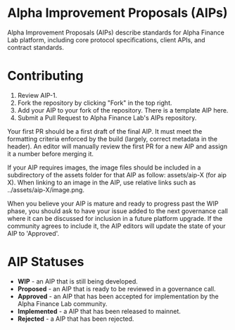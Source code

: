 # Alpha Improvement Proposals (AIPs)
Alpha Improvement Proposals (AIPs) describe standards for Alpha Finance Lab platform, including core protocol specifications, client APIs, and contract standards.

# Contributing
1. Review AIP-1.
2. Fork the repository by clicking "Fork" in the top right.
3. Add your AIP to your fork of the repository. There is a template AIP here.
4. Submit a Pull Request to Alpha Finance Lab's AIPs repository.

Your first PR should be a first draft of the final AIP. It must meet the formatting criteria enforced by the build (largely, correct metadata in the header). An editor will manually review the first PR for a new AIP and assign it a number before merging it.

If your AIP requires images, the image files should be included in a subdirectory of the assets folder for that AIP as follow: assets/aip-X (for aip X). When linking to an image in the AIP, use relative links such as ../assets/aip-X/image.png.

When you believe your AIP is mature and ready to progress past the WIP phase, you should ask to have your issue added to the next governance call where it can be discussed for inclusion in a future platform upgrade. If the community agrees to include it, the AIP editors will update the state of your AIP to 'Approved'.

# AIP Statuses

- **WIP** - an AIP that is still being developed.
- **Proposed** - an AIP that is ready to be reviewed in a governance call.
- **Approved** - an AIP that has been accepted for implementation by the Alpha Finance Lab community.
- **Implemented** - a AIP that has been released to mainnet.
- **Rejected** - a AIP that has been rejected.

